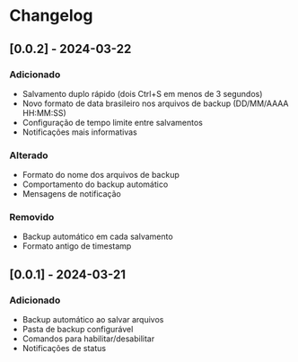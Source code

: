 # Changelog

## [0.0.2] - 2024-03-22

### Adicionado
- Salvamento duplo rápido (dois Ctrl+S em menos de 3 segundos)
- Novo formato de data brasileiro nos arquivos de backup (DD/MM/AAAA HH:MM:SS)
- Configuração de tempo limite entre salvamentos
- Notificações mais informativas

### Alterado
- Formato do nome dos arquivos de backup
- Comportamento do backup automático
- Mensagens de notificação

### Removido
- Backup automático em cada salvamento
- Formato antigo de timestamp

## [0.0.1] - 2024-03-21

### Adicionado
- Backup automático ao salvar arquivos
- Pasta de backup configurável
- Comandos para habilitar/desabilitar
- Notificações de status 